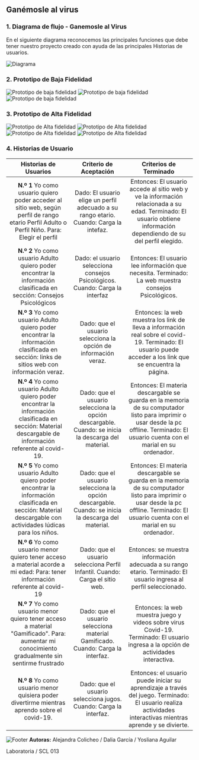 ## Ganémosle al virus

### 1. Diagrama de flujo - Ganemosle al Virus

En el siguiente diagrama reconocemos las principales funciones que debe tener nuestro proyecto creado con ayuda de las principales Historias de usuarios.

![Diagrama](src/Img/Diagrama-GAV.png)

### 2. Prototipo de Baja Fidelidad
![Prototipo de baja fidelidad](src/Img/inicio.jpeg)
![Prototipo de baja fidelidad](src/Img/niños.jpeg)
![Prototipo de baja fidelidad](src/Img/adultos.jpeg)

### 3. Prototipo de Alta Fidelidad
![Prototipo de Alta fidelidad](src/Img/figma1.png)
![Prototipo de Alta fidelidad](src/Img/figma2.png)
![Prototipo de Alta fidelidad](src/Img/figma3.png)
![Prototipo de Alta fidelidad](src/Img/figma4.png)

### 4. Historias de Usuario

|                                                                   			**Historias de Usuarios** 		                                                                  |                                      			**Criterio de Aceptación** 		                                     |                                                                                			**Criterios de Terminado** 		                                                                              |
|:-------------------------------------------------------------------------------------------------------------------------------------------------------------:|:----------------------------------------------------------------------------------------------------:|:---------------------------------------------------------------------------------------------------------------------------------------------------------------------------------------:|
|  			**N.º 1** Yo 			como usuario quiero poder acceder al sitio web, según perfil de 			rango etario Perfil Adulto o  Perfil Niño. Para: Elegir el 			perfil 		              |  			Dado: El usuario elige un 			perfil adecuado a su rango etario. Cuando: Carga la intefaz.  			 		           |  			Entonces: El usuario accede 			al sitio web y ve la información relacionada a su edad. 			Terminado: El usuario obtiene información dependiendo de su del 			perfil elegido. 		                   |
|  			**N.º 2** Yo 			como usuario Adulto quiero poder encontrar la información 			clasificada en sección: Consejos Psicológicos 		                                        |  			Dado: el usuario selecciona 			consejos Psicológicos. Cuando:  Carga la interfaz  			 		                    |  			Entonces: El usuario lee 			información que necesita. Terminado: La web muestra consejos 			Psicológicos. 		                                                                                   |
|  			**N.º 3** Yo 			como usuario Adulto quiero poder encontrar la información 			clasificada en sección: links de sitios web con información 			veraz. 		                   |  			Dado: que el usuario 			selecciona la opción de información veraz.  			 		                                  |  			Entonces: la web muestra 			los link de lleva a información real sobre el covid-19. 			Terminado: El usuario puede acceder a los link que se encuentra la 			página. 		                           |
|  			**N.º 4** Yo 			como usuario Adulto quiero poder encontrar la información 			clasificada en sección: Material descargable de información 			referente al covid-19. 		   |  			Dado: que el usuario 			selecciona la opción descargable. Cuando: se inicia la descarga 			del material. 		 |  			Entonces: El materia 			descargable se guarda en la memoria de su computador listo para 			imprimir o usar desde la pc offline. Terminado: El usuario cuenta 			con el marial en su ordenador. 		 |
|  			**N.º 5** Yo 			como usuario Adulto quiero poder encontrar la información 			clasificada en sección: Material descargable con actividades 			lúdicas para los niños. 		 |  			Dado: que el usuario 			selecciona la opción descargable. Cuando: se inicia la descarga 			del material. 		 |  			Entonces: El materia 			descargable se guarda en la memoria de su computador listo para 			imprimir o usar desde la pc offline. Terminado: El usuario cuenta 			con el marial en su ordenador. 		 |
|  			**N.º 6** Yo 			como usuario menor quiero tener acceso a material acorde a mi 			edad:  Para: tener información referente al covid-19 		                             |  			Dado: que el usuario 			selecciona Perfil Infantil. Cuando: Carga el sitio web. 		                       |  			Entonces: se muestra 			información adecuada a su rango etario. Terminado: El usuario 			ingresa al perfil seleccionado. 		                                                                    |
|  			**N.º 7** Yo 			como usuario menor quiero tener acceso a material "Gamificado". 			 Para: aumentar mi conocimiento gradualmente sin sentirme 			frustrado 		            |  			Dado: que el usuario 			selecciona material Gamificado. Cuando: Carga la interfaz. 		                    |  			Entonces: la web muestra 			juego y videos sobre virus Covid-19. Terminado: El usuario ingresa 			a la opción de actividades interactiva. 		                                                   |
|  			**N.º 8** Yo 			como usuario menor quisiera poder divertirme mientras aprendo 			sobre el covid-19. 		                                                               |  			Dado: que el usuario 			selecciona jugos. Cuando: Carga la interfaz. 		                                  |  			Entonces: el usuario puede 			iniciar su aprendizaje a través del juego. Terminado: El usuario 			realiza actividades interactivas mientras aprende y se divierte.  			   			 		                     |

![Footer](src/Img/footerHootieHoo.jpg)
**Autoras:** Alejandra Colicheo / Dalia García / Yosliana Aguilar

Laboratoria / SCL 013